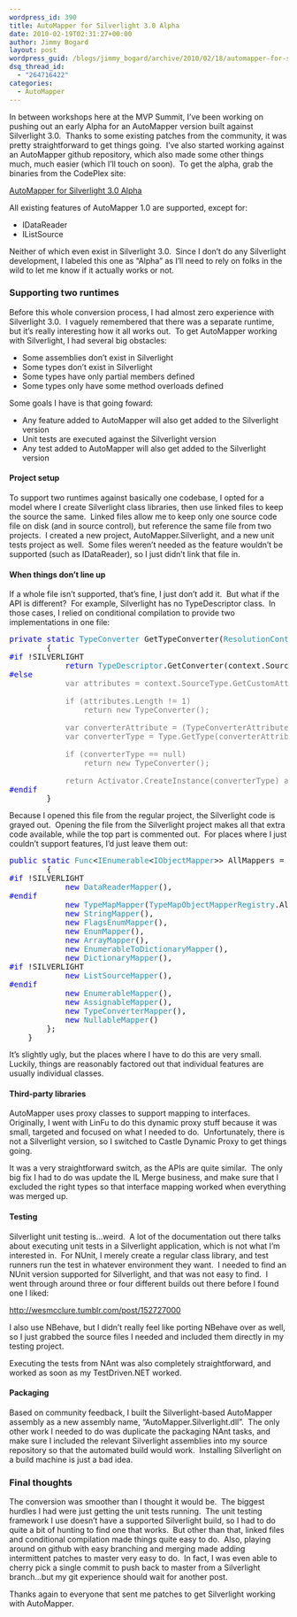 ```yaml
---
wordpress_id: 390
title: AutoMapper for Silverlight 3.0 Alpha
date: 2010-02-19T02:31:27+00:00
author: Jimmy Bogard
layout: post
wordpress_guid: /blogs/jimmy_bogard/archive/2010/02/18/automapper-for-silverlight-3-0-alpha.aspx
dsq_thread_id:
  - "264716422"
categories:
  - AutoMapper
---
```

In between workshops here at the MVP Summit, I’ve been working on pushing out an early Alpha for an AutoMapper version built against Silverlight 3.0.&#160; Thanks to some existing patches from the community, it was pretty straightforward to get things going.&#160; I’ve also started working against an AutoMapper github repository, which also made some other things much, much easier (which I’ll touch on soon).&#160; To get the alpha, grab the binaries from the CodePlex site:

[AutoMapper for Silverlight 3.0 Alpha](http://automapper.codeplex.com/releases/view/40707)

All existing features of AutoMapper 1.0 are supported, except for:

  * IDataReader
  * IListSource

Neither of which even exist in Silverlight 3.0.&#160; Since I don’t do any Silverlight development, I labeled this one as “Alpha” as I’ll need to rely on folks in the wild to let me know if it actually works or not.

### Supporting two runtimes

Before this whole conversion process, I had almost zero experience with Silverlight 3.0.&#160; I vaguely remembered that there was a separate runtime, but it’s really interesting how it all works out.&#160; To get AutoMapper working with Silverlight, I had several big obstacles:

  * Some assemblies don’t exist in Silverlight
  * Some types don’t exist in Silverlight
  * Some types have only partial members defined
  * Some types only have some method overloads defined

Some goals I have is that going foward:

  * Any feature added to AutoMapper will also get added to the Silverlight version
  * Unit tests are executed against the Silverlight version
  * Any test added to AutoMapper will also get added to the Silverlight version

#### Project setup

To support two runtimes against basically one codebase, I opted for a model where I create Silverlight class libraries, then use linked files to keep the source the same.&#160; Linked files allow me to keep only one source code file on disk (and in source control), but reference the same file from two projects.&#160; I created a new project, AutoMapper.Silverlight, and a new unit tests project as well.&#160; Some files weren’t needed as the feature wouldn’t be supported (such as IDataReader), so I just didn’t link that file in.

#### When things don’t line up

If a whole file isn’t supported, that’s fine, I just don’t add it.&#160; But what if the API is different?&#160; For example, Silverlight has no TypeDescriptor class.&#160; In those cases, I relied on conditional compilation to provide two implementations in one file:

<pre><span style="color: blue">private static </span><span style="color: #2b91af">TypeConverter </span>GetTypeConverter(<span style="color: #2b91af">ResolutionContext </span>context)
        {
<span style="color: blue">#if </span>!SILVERLIGHT
            <span style="color: blue">return </span><span style="color: #2b91af">TypeDescriptor</span>.GetConverter(context.SourceType);
<span style="color: blue">#else
            </span><span style="color: gray">var attributes = context.SourceType.GetCustomAttributes(typeof(TypeConverterAttribute), false);

            if (attributes.Length != 1)
                return new TypeConverter();

            var converterAttribute = (TypeConverterAttribute)attributes[0];
            var converterType = Type.GetType(converterAttribute.ConverterTypeName);

            if (converterType == null)
                return new TypeConverter();

            return Activator.CreateInstance(converterType) as TypeConverter;
</span><span style="color: blue">#endif
        </span>}</pre>

[](http://11011.net/software/vspaste)

Because I opened this file from the regular project, the Silverlight code is grayed out.&#160; Opening the file from the Silverlight project makes all that extra code available, while the top part is commented out.&#160; For places where I just couldn’t support features, I’d just leave them out:

<pre><span style="color: blue">public static </span><span style="color: #2b91af">Func</span>&lt;<span style="color: #2b91af">IEnumerable</span>&lt;<span style="color: #2b91af">IObjectMapper</span>&gt;&gt; AllMappers = () =&gt; <span style="color: blue">new </span><span style="color: #2b91af">IObjectMapper</span>[]
        {
<span style="color: blue">#if </span>!SILVERLIGHT
            <span style="color: blue">new </span><span style="color: #2b91af">DataReaderMapper</span>(),
<span style="color: blue">#endif
            new </span><span style="color: #2b91af">TypeMapMapper</span>(<span style="color: #2b91af">TypeMapObjectMapperRegistry</span>.AllMappers()),
            <span style="color: blue">new </span><span style="color: #2b91af">StringMapper</span>(),
            <span style="color: blue">new </span><span style="color: #2b91af">FlagsEnumMapper</span>(),
            <span style="color: blue">new </span><span style="color: #2b91af">EnumMapper</span>(),
            <span style="color: blue">new </span><span style="color: #2b91af">ArrayMapper</span>(),
            <span style="color: blue">new </span><span style="color: #2b91af">EnumerableToDictionaryMapper</span>(),
            <span style="color: blue">new </span><span style="color: #2b91af">DictionaryMapper</span>(),
<span style="color: blue">#if </span>!SILVERLIGHT
            <span style="color: blue">new </span><span style="color: #2b91af">ListSourceMapper</span>(),
<span style="color: blue">#endif
            new </span><span style="color: #2b91af">EnumerableMapper</span>(),
            <span style="color: blue">new </span><span style="color: #2b91af">AssignableMapper</span>(),
            <span style="color: blue">new </span><span style="color: #2b91af">TypeConverterMapper</span>(),
            <span style="color: blue">new </span><span style="color: #2b91af">NullableMapper</span>()
        };
    }</pre>

[](http://11011.net/software/vspaste)

It’s slightly ugly, but the places where I have to do this are very small.&#160; Luckily, things are reasonably factored out that individual features are usually individual classes.

#### Third-party libraries

AutoMapper uses proxy classes to support mapping to interfaces.&#160; Originally, I went with LinFu to do this dynamic proxy stuff because it was small, targeted and focused on what I needed to do.&#160; Unfortunately, there is not a Silverlight version, so I switched to Castle Dynamic Proxy to get things going.

It was a very straightforward switch, as the APIs are quite similar.&#160; The only big fix I had to do was update the IL Merge business, and make sure that I excluded the right types so that interface mapping worked when everything was merged up.

#### Testing

Silverlight unit testing is…weird.&#160; A lot of the documentation out there talks about executing unit tests in a Silverlight application, which is not what I’m interested in.&#160; For NUnit, I merely create a regular class library, and test runners run the test in whatever environment they want.&#160; I needed to find an NUnit version supported for Silverlight, and that was not easy to find.&#160; I went through around three or four different builds out there before I found one I liked:

<http://wesmcclure.tumblr.com/post/152727000>

I also use NBehave, but I didn’t really feel like porting NBehave over as well, so I just grabbed the source files I needed and included them directly in my testing project.

Executing the tests from NAnt was also completely straightforward, and worked as soon as my TestDriven.NET worked.

#### Packaging

Based on community feedback, I built the Silverlight-based AutoMapper assembly as a new assembly name, “AutoMapper.Silverlight.dll”.&#160; The only other work I needed to do was duplicate the packaging NAnt tasks, and make sure I included the relevant Silverlight assemblies into my source repository so that the automated build would work.&#160; Installing Silverlight on a build machine is just a bad idea.

### Final thoughts

The conversion was smoother than I thought it would be.&#160; The biggest hurdles I had were just getting the unit tests running.&#160; The unit testing framework I use doesn’t have a supported Silverlight build, so I had to do quite a bit of hunting to find one that works.&#160; But other than that, linked files and conditional compilation made things quite easy to do.&#160; Also, playing around on github with easy branching and merging made adding intermittent patches to master very easy to do.&#160; In fact, I was even able to cherry pick a single commit to push back to master from a Silverlight branch…but my git experience should wait for another post.

Thanks again to everyone that sent me patches to get Silverlight working with AutoMapper.